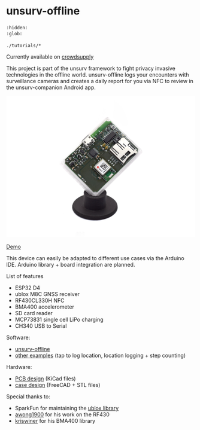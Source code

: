 # unsurv-offline

```{toctree}
:hidden:
:glob:

./tutorials/*

```

Currently available on [crowdsupply](https://www.crowdsupply.com/unsurv-technologies/unsurv-offline)

This project is part of the unsurv framework to fight privacy invasive technologies in the offline world. unsurv-offline logs your encounters with surveillance cameras and creates a daily report for you via NFC to review in the unsurv-companion Android app.

![main PCB](/assets/unsurv_offline/first.jpeg)

[Demo](https://vimeo.com/497241039)

This device can easily be adapted to different use cases via the Arduino IDE. Arduino library + board integration are planned.

List of features

- ESP32 D4
- ublox M8C GNSS receiver
- RF430CL330H NFC
- BMA400 accelerometer
- SD card reader
- MCP73831 single cell LiPo charging
- CH340 USB to Serial

Software:

- [unsurv-offline](https://github.com/unsurv/unsurv-offline/tree/master/software/unsurv-offline)
- [other examples](https://github.com/unsurv/unsurv-offline/tree/master/software/examples) (tap to log location, location logging + step counting)

Hardware:

- [PCB design](https://github.com/unsurv/unsurv-offline/tree/master/unsurv_offline_pcb/main) (KiCad files)
- [case design](https://github.com/unsurv/unsurv-offline/tree/master/case) (FreeCAD + STL files)

Special thanks to:

- SparkFun for maintaining the [ublox library](https://github.com/sparkfun/SparkFun_Ublox_Arduino_Library)
- [awong1900](https://github.com/awong1900/RF430CL330H_Shield) for his work on the RF430
- [kriswiner](https://github.com/kriswiner/BMA400) for his BMA400 library
